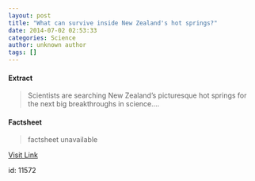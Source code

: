 ```yaml
---
layout: post
title: "What can survive inside New Zealand's hot springs?"
date: 2014-07-02 02:53:33
categories: Science
author: unknown author
tags: []
---
```



#### Extract
>Scientists are searching New Zealand’s picturesque hot springs for the next big breakthroughs in science....

#### Factsheet
>factsheet unavailable

[Visit Link](http://feeds.sciencealert.com.au/~r/sciencealert-latestnews/~3/_ZhHL1UYXvY/20140207-25797.html)

id:   11572


